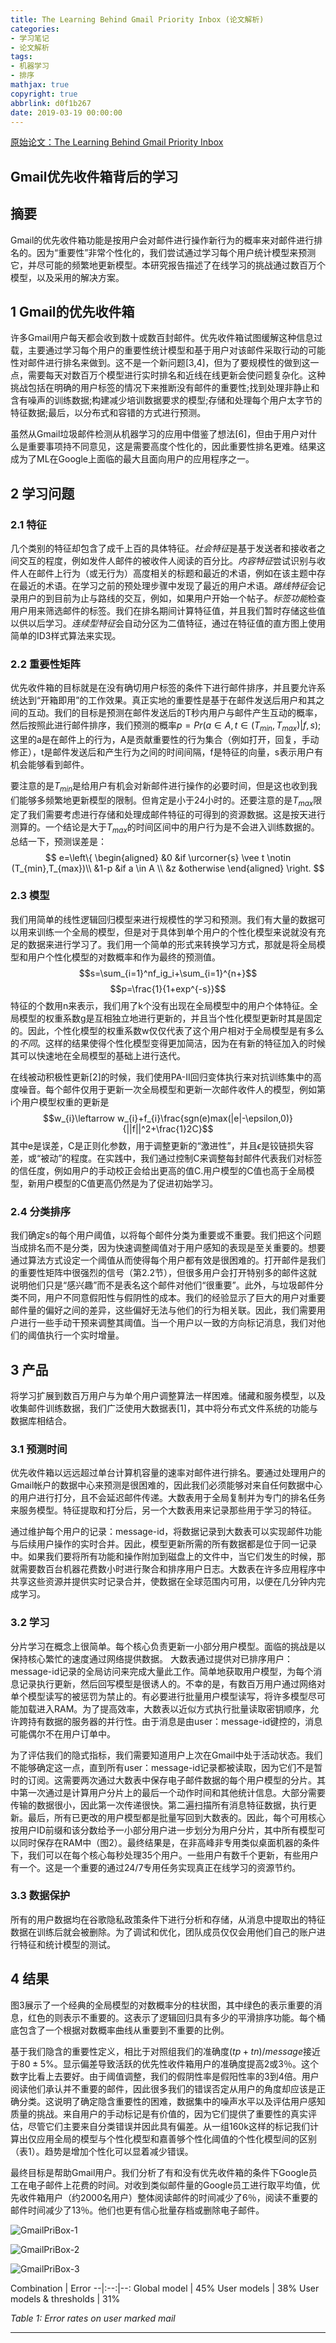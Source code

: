 ```yaml
---
title: The Learning Behind Gmail Priority Inbox (论文解析)
categories:
- 学习笔记
- 论文解析
tags:
- 机器学习
- 排序
mathjax: true
copyright: true
abbrlink: d0f1b267
date: 2019-03-19 00:00:00
---
```


[原始论文：The Learning Behind Gmail Priority Inbox](https://static.googleusercontent.com/media/research.google.com/zh-CN//pubs/archive/36955.pdf)

## Gmail优先收件箱背后的学习

## 摘要
Gmail的优先收件箱功能是按用户会对邮件进行操作新行为的概率来对邮件进行排名的。因为“重要性”非常个性化的，我们尝试通过学习每个用户统计模型来预测它，并尽可能的频繁地更新模型。本研究报告描述了在线学习的挑战通过数百万个模型，以及采用的解决方案。

## 1 Gmail的优先收件箱

许多Gmail用户每天都会收到数十或数百封邮件。优先收件箱试图缓解这种信息过载，主要通过学习每个用户的重要性统计模型和基于用户对该邮件采取行动的可能性对邮件进行排名来做到。这不是一个新问题[3,4]，但为了要规模性的做到这一点，需要每天对数百万个模型进行实时排名和近线在线更新会使问题复杂化。这种挑战包括在明确的用户标签的情况下来推断没有邮件的重要性;找到处理非静止和含有噪声的训练数据;构建减少培训数据要求的模型;存储和处理每个用户太字节的特征数据;最后，以分布式和容错的方式进行预测。

<!--more-->

虽然从Gmail垃圾邮件检测从机器学习的应用中借鉴了想法[6]，但由于用户对什么是重要事项持不同意见，这是需要高度个性化的，因此重要性排名更难。结果这成为了ML在Google上面临的最大且面向用户的应用程序之一。

## 2 学习问题
### 2.1 特征
几个类别的特征却包含了成千上百的具体特征。*社会特征*是基于发送者和接收者之间交互的程度，例如发件人邮件的被收件人阅读的百分比。*内容特征*尝试识别与收件人在邮件上行为（或无行为）高度相关的标题和最近的术语，例如在该主题中存在最近的术语。在学习之前的预处理步骤中发现了最近的用户术语。*路线特征*会记录用户的到目前为止与路线的交互，例如，如果用户开始一个帖子。*标签功能*检查用户用来筛选邮件的标签。我们在排名期间计算特征值，并且我们暂时存储这些值以供以后学习。*连续型特征*会自动分区为二值特征，通过在特征值的直方图上使用简单的ID3样式算法来实现。

### 2.2 重要性矩阵
优先收件箱的目标就是在没有确切用户标签的条件下进行邮件排序，并且要允许系统达到“开箱即用”的工作效果。真正实地的重要性是基于在邮件发送后用户和其之间的互动。我们的目标是预测在邮件发送后的T秒内用户与邮件产生互动的概率，然后按照此进行邮件排序，我们预测的概率$p=Pr(a\in A,t \in  (T_{min},T_{max})|f,s)$;这里的a是在邮件上的行为，A是贡献重要性的行为集合（例如打开，回复，手动修正），t是邮件发送后和产生行为之间的时间间隔，f是特征的向量，s表示用户有机会能够看到邮件。

要注意的是$T_{min}$是给用户有机会对新邮件进行操作的必要时间，但是这也收到我们能够多频繁地更新模型的限制。但肯定是小于24小时的。还要注意的是$T_{max}$限定了我们需要考虑进行存储和处理成邮件特征的可得到的资源数据。这是按天进行测算的。一个结论是大于$T_{max}$的时间区间中的用户行为是不会进入训练数据的。总结一下，预测误差是：
$$ e=\left\{
\begin{aligned}
&0 &if \urcorner{s} \vee t \notin (T_{min},T_{max})\\
&1-p &if a \in A \\
&z &otherwise
\end{aligned}
\right.
$$

### 2.3 模型
我们用简单的线性逻辑回归模型来进行规模性的学习和预测。我们有大量的数据可以用来训练一个全局的模型，但是对于具体到单个用户的个性化模型来说就没有充足的数据来进行学习了。我们用一个简单的形式来转换学习方式，那就是将全局模型和用户个性化模型的对数概率和作为最终的预测值。
$$s=\sum_{i=1}^nf_ig_i+\sum_{i=1}^{n+}$$
$$p=\frac{1}{1+exp^{-s}}$$
特征的个数用n来表示，我们用了k个没有出现在全局模型中的用户个体特征。全局模型的权重系数g是互相独立地进行更新的，并且当个性化模型更新时其是固定的。因此，个性化模型的权重系数w仅仅代表了这个用户相对于全局模型是有多么的*不同*。这样的结果使得个性化模型变得更加简洁，因为在有新的特征加入的时候其可以快速地在全局模型的基础上进行迭代。


在线被动积极性更新[2]的时候，我们使用PA-II回归变体执行来对抗训练集中的高度噪音。每个邮件仅用于更新一次全局模型和更新一次邮件收件人的模型，例如第i个用户模型权重的更新是
$$w_{i}\leftarrow w_{i}+f_{i}\frac{sgn(e)max(|e|-\epsilon,0)}{||f||^2+\frac{1}2C}$$
其中e是误差，C是正则化参数，用于调整更新的“激进性”，并且$\epsilon$是铰链损失容差，或“被动”的程度。在实践中，我们通过控制C来调整每封邮件代表我们对标签的信任度，例如用户的手动校正会给出更高的值C.用户模型的C值也高于全局模型，新用户模型的C值更高仍然是为了促进初始学习。

### 2.4 分类排序
我们确定s的每个用户阈值，以将每个邮件分类为重要或不重要。我们把这个问题当成排名而不是分类，因为快速调整阈值对于用户感知的表现是至关重要的。想要通过算法方式设定一个阈值从而使得每个用户都有效是很困难的。打开邮件是我们的重要性矩阵中很强烈的信号（第2.2节），但很多用户会打开特别多的邮件这就说明他们只是“感兴趣”而不是表名这个邮件对他们“很重要”。此外，与垃圾邮件分类不同，用户不同意假阳性与假阴性的成本。我们的经验显示了巨大的用户对重要邮件量的偏好之间的差异，这些偏好无法与他们的行为相关联。因此，我们需要用户进行一些手动干预来调整其阈值。当一个用户以一致的方向标记消息，我们对他们的阈值执行一个实时增量。

## 3 产品
将学习扩展到数百万用户与为单个用户调整算法一样困难。储藏和服务模型，以及收集邮件训练数据，我们广泛使用大数据表[1]，其中将分布式文件系统的功能与数据库相结合。

### 3.1 预测时间
优先收件箱以远远超过单台计算机容量的速率对邮件进行排名。要通过处理用户的Gmail帐户的数据中心来预测是很困难的，因此我们必须能够对来自任何数据中心的用户进行打分，且不会延迟邮件传递。大数表用于全局复制并为专门的排名任务来服务模型。特征提取和打分后，另一个大数表用来记录那些用于学习的特征。

通过维护每个用户的记录：message-id，将数据记录到大数表可以实现邮件功能与后续用户操作的实时合并。因此，模型更新所需的所有数据都是位于同一记录中。如果我们要将所有功能和操作附加到磁盘上的文件中，当它们发生的时候，那就需要数百台机器花费数小时进行聚合和排序用户日志。大数表在许多应用程序中共享这些资源并提供实时记录合并，使数据在全球范围内可用，以便在几分钟内完成学习。

### 3.2 学习
分片学习在概念上很简单。每个核心负责更新一小部分用户模型。面临的挑战是以保持核心繁忙的速度通过网络提供数据。 大数表通过提供对已排序用户：message-id记录的全局访问来完成大量此工作。简单地获取用户模型，为每个消息记录执行更新，然后回写模型是很诱人的。不幸的是，有数百万用户通过网络对单个模型读写的被惩罚为禁止的。有必要进行批量用户模型读写，将许多模型尽可能加载进入RAM。为了提高效率，大数表以近似方式执行批量读取密钥顺序，允许跨持有数据的服务器的并行性。由于消息是由user：message-id键控的，消息可能偶尔不在用户订单中。

为了评估我们的隐式指标，我们需要知道用户上次在Gmail中处于活动状态。我们不能够确定这一点，直到所有user：message-id记录都被读取，因为它们不是暂时的订阅。这需要两次通过大数表中保存电子邮件数据的每个用户模型的分片。其中第一次通过是计算用户分片上的最后一个动作时间和其他统计信息。大部分需要传输的数据很小，因此第一次传递很快。第二遍扫描所有消息特征数据，执行更新。最后，所有已更改的用户模型都是批量写回到大数表的。因此，每个可用核心按用户ID前缀和该分数给予一小部分用户进一步划分为用户分片，其中所有模型可以同时保存在RAM中（图2）。最终结果是，在非高峰非专用类似桌面机器的条件下，我们可以在每个核心每秒处理35个用户。一些用户有数千个更新，有些用户有一个。这是一个重要的通过24/7专用任务实现真正在线学习的资源节约。

### 3.3 数据保护
所有的用户数据均在谷歌隐私政策条件下进行分析和存储，从消息中提取出的特征数据在训练后就会被删除。为了调试和优化，团队成员仅仅会用他们自己的账户进行特征和统计模型的测试。

## 4 结果
图3展示了一个经典的全局模型的对数概率分的柱状图，其中绿色的表示重要的消息，红色的则表示不重要的。这表示了逻辑回归具有多少的平滑排序功能。每个桶底包含了一个根据对数概率曲线从重要到不重要的比例。

基于我们隐含的重要性定义，相比于对照组我们的准确度$(tp+tn)/message$接近于$80\pm5\%$。显示偏差导致活跃的优先性收件箱用户的准确度提高2或3％。这个数字比看上去要好。由于阈值调整，我们的假阴性率是假阳性率的3到4倍。用户阅读他们承认并不重要的邮件，因此很多我们的错误否定从用户的角度却应该是正确分类。这说明了确定隐含重要性的困难，数据集中的噪声水平以及评估用户感知质量的挑战。来自用户的手动标记是有价值的，因为它们提供了重要性的真实评估，尽管它们主要来自分类错误并因此具有偏差。从一组160k这样的标记我们计算出仅应用全局的模型与个性化模型和嘉善够个性化阈值的个性化模型间的区别（表1）。趋势是增加个性化可以显着减少错误。

最终目标是帮助Gmail用户。我们分析了有和没有优先收件箱的条件下Google员工在电子邮件上花费的时间。对收到类似邮件量的Google员工进行取平均值，优先收件箱用户（约2000名用户）整体阅读邮件的时间减少了6％，阅读不重要的邮件时间减少了13％。他们也更有信心批量存档或删除电子邮件。

![GmailPriBox-1](https://mzxie-image.oss-cn-hangzhou.aliyuncs.com/algorithm/papers/GmailPriBox-1.JPG)

![GmailPriBox-2](https://mzxie-image.oss-cn-hangzhou.aliyuncs.com/algorithm/papers/GmailPriBox-2.JPG)

![GmailPriBox-3](https://mzxie-image.oss-cn-hangzhou.aliyuncs.com/algorithm/papers/GmailPriBox-3.JPG)


Combination | Error
--|:--:|--:
Global model | 45%
User models | 38%
User models & thresholds | 31%

*Table 1: Error rates on user marked mail*

---